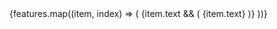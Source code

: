    <Grid container spacing={3} alignItems="stretch">
          {features.map((item, index) => (
            <Grid item xs={12} sm={4} md={4} key={index}>
              <Box
                sx={{
                  textAlign: 'center',
                  boxShadow: 3,
                  borderRadius: 2,
                  overflow: 'hidden',
                  backgroundColor: theme.palette.background.paper,
                  display: 'flex',
                  flexDirection: 'column',
                  height: '100%',
                  transition: 'transform 0.3s ease',
                  '&:hover': {
                    transform: 'scale(1.02)',
                  },
                }}
              >
                <Box
                  component="img"
                  src={item.image}
                  alt={item.text || `Feature ${index + 1}`}
                  sx={{
                    width: '100%',
                    height: 200,
                    objectFit: 'contain',
                    backgroundColor: '#111',
                  }}
                />
                <Box
                  sx={{
                    p: 2,
                    flexGrow: 1,
                    display: 'flex',
                    alignItems: 'center',
                    justifyContent: 'center',
                  }}
                >
                  {item.text && (
                    <Typography
                      variant="subtitle1"
                      fontWeight={600}
                      color="text.primary"
                    >
                      {item.text}
                    </Typography>
                  )}
                </Box>
              </Box>
            </Grid>
          ))}
        </Grid>
